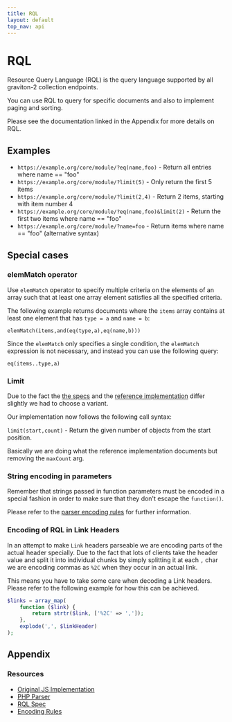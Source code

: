 ```yaml
---
title: RQL
layout: default
top_nav: api
---
```


# RQL

Resource Query Language (RQL) is the query language supported by all graviton-2 collection endpoints.

You can use RQL to query for specific documents and also to implement paging and sorting.

Please see the documentation linked in the Appendix for more details on RQL.

## Examples

* ``https://example.org/core/module/?eq(name,foo)`` - Return all entries where name == "foo"
* ``https://example.org/core/module/?limit(5)`` - Only return the first 5 items
* ``https://example.org/core/module/?limit(2,4)`` - Return 2 items, starting with item number 4
* ``https://example.org/core/module/?eq(name,foo)&limit(2)`` - Return the first two items where name == "foo"
* ``https://example.org/core/module/?name=foo`` - Return items where name == "foo" (alternative syntax)

## Special cases

### elemMatch operator

Use ``elemMatch`` operator to specify multiple criteria on the elements of an array such that at least one array element satisfies all the specified criteria.

The following example returns documents where the ``items`` array contains at least one element that has ``type = a`` and ``name = b``:

```
elemMatch(items,and(eq(type,a),eq(name,b)))
```

Since the ``elemMatch`` only specifies a single condition, the ``elemMatch`` expression is not necessary, and instead you can use the following query:

```
eq(items..type,a)
```

### Limit

Due to the fact the [the specs](https://doc.apsstandard.org/2.1/spec/rql/) and the [reference implementation](https://github.com/persvr/rql) differ slightly we had to choose a variant.

Our implementation now follows the following call syntax:

``limit(start,count)`` - Return the given number of objects from the start position.

Basically we are doing what the reference implementation documents but removing
the ``maxCount`` arg.

### String encoding in parameters

Remember that strings passed in function parameters must be encoded in a special fashion in order to make sure that they don't escape the ``function()``.

Please refer to the [parser encoding rules](https://github.com/xiag-ag/rql-parser#encoding-rules) for further information.

### Encoding of RQL in Link Headers

In an attempt to make ``Link`` headers parseable we are encoding parts of the actual header specially. Due to the fact that lots of clients take the header value and split it into individual chunks by simply splitting it at each ``,`` char we are encoding commas as ``%2C`` when they occur in an actual link.

This means you have to take some care when decoding a Link headers. Please refer to the following example for how this can be achieved.

```php
$links = array_map(
    function ($link) {
        return strtr($link, ['%2C' => ',']);
    },
    explode(',', $linkHeader)
);
```

## Appendix
### Resources

* [Original JS Implementation](https://github.com/persvr/rql)
* [PHP Parser](https://github.com/xiag-ag/rql-parser)
* [RQL Spec](https://doc.apsstandard.org/2.1/spec/rql/)
* [Encoding Rules](https://github.com/xiag-ag/rql-parser#encoding-rules)
